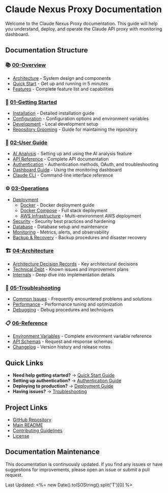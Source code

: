 # Claude Nexus Proxy Documentation

Welcome to the Claude Nexus Proxy documentation. This guide will help you understand, deploy, and operate the Claude API proxy with monitoring dashboard.

## Documentation Structure

### 📚 [00-Overview](./00-Overview/)

- [Architecture](./00-Overview/architecture.md) - System design and components
- [Quick Start](./00-Overview/quickstart.md) - Get up and running in 5 minutes
- [Features](./00-Overview/features.md) - Complete feature list and capabilities

### 🚀 [01-Getting Started](./01-Getting-Started/)

- [Installation](./01-Getting-Started/installation.md) - Detailed installation guide
- [Configuration](./01-Getting-Started/configuration.md) - Configuration options and environment variables
- [Development](./01-Getting-Started/development.md) - Local development setup
- [Repository Grooming](./01-Getting-Started/repository-grooming.md) - Guide for maintaining the repository

### 📖 [02-User Guide](./02-User-Guide/)

- [AI Analysis](./02-User-Guide/ai-analysis.md) - Setting up and using the AI analysis feature
- [API Reference](./02-User-Guide/api-reference.md) - Complete API documentation
- [Authentication](./02-User-Guide/authentication.md) - Authentication methods, OAuth, and troubleshooting
- [Dashboard Guide](./02-User-Guide/dashboard-guide.md) - Using the monitoring dashboard
- [Claude CLI](./02-User-Guide/claude-cli.md) - Command-line interface reference

### ⚙️ [03-Operations](./03-Operations/)

- [Deployment](./03-Operations/deployment/)
  - [Docker](./03-Operations/deployment/docker.md) - Docker deployment guide
  - [Docker Compose](./03-Operations/deployment/docker-compose.md) - Full stack deployment
  - [AWS Infrastructure](./03-Operations/deployment/aws-infrastructure.md) - Multi-environment AWS deployment
- [Security](./03-Operations/security.md) - Security best practices and hardening
- [Database](./03-Operations/database.md) - Database setup and maintenance
- [Monitoring](./03-Operations/monitoring.md) - Metrics, alerts, and observability
- [Backup & Recovery](./03-Operations/backup-recovery.md) - Backup procedures and disaster recovery

### 🏗️ [04-Architecture](./04-Architecture/)

- [Architecture Decision Records](./04-Architecture/ADRs/) - Key architectural decisions
- [Technical Debt](./04-Architecture/technical-debt.md) - Known issues and improvement plans
- [Internals](./04-Architecture/internals.md) - Deep dive into implementation details

### 🔧 [05-Troubleshooting](./05-Troubleshooting/)

- [Common Issues](./05-Troubleshooting/common-issues.md) - Frequently encountered problems and solutions
- [Performance](./05-Troubleshooting/performance.md) - Performance tuning and optimization
- [Debugging](./05-Troubleshooting/debugging.md) - Debug procedures and techniques

### 📋 [06-Reference](./06-Reference/)

- [Environment Variables](./06-Reference/environment-vars.md) - Complete environment variable reference
- [API Schemas](./06-Reference/api-schemas.md) - Request and response schemas
- [Changelog](./06-Reference/changelog.md) - Version history and release notes

## Quick Links

- **Need help getting started?** → [Quick Start Guide](./00-Overview/quickstart.md)
- **Setting up authentication?** → [Authentication Guide](./02-User-Guide/authentication.md)
- **Deploying to production?** → [Deployment Guide](./03-Operations/deployment/)
- **Having issues?** → [Troubleshooting](./05-Troubleshooting/common-issues.md)

## Project Links

- [GitHub Repository](https://github.com/your-org/claude-nexus-proxy)
- [Main README](../README.md)
- [Contributing Guidelines](../CONTRIBUTING.md)
- [License](../LICENSE)

## Documentation Maintenance

This documentation is continuously updated. If you find any issues or have suggestions for improvements, please open an issue or submit a pull request.

Last Updated: <%= new Date().toISOString().split('T')[0] %>
